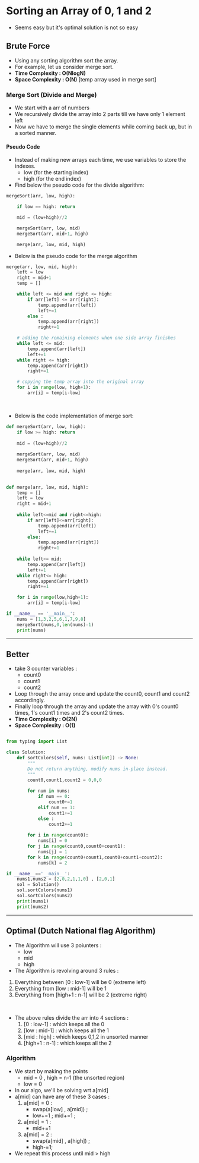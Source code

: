 # Sorting an Array of 0, 1 and 2

- Seems easy but it's optimal solution is not so easy 

## Brute Force

- Using any sorting algorithm sort the array.
- For example, let us consider merge sort.
- **Time Complexity : O(NlogN)**
- **Space Complexity : O(N)** [temp array used in merge sort]

### Merge Sort (Divide and Merge)

- We start with a arr of numbers 
- We recursively divide the array into 2 parts till we have only 1 element left 
- Now we have to merge the single elements while coming back up, but in a sorted manner.

#### Pseudo Code

- Instead of making new arrays each time, we use variables to store the indexes. 
    - low (for the starting index)
    - high (for the end index)
- Find below the pseudo code for the divide algorithm:
```python
mergeSort(arr, low, high):

    if low == high: return

    mid = (low+high)//2

    mergeSort(arr, low, mid)
    mergeSort(arr, mid+1, high)

    merge(arr, low, mid, high)
```
- Below is the pseudo code for the merge algorithm 
```python
merge(arr, low, mid, high):
    left = low
    right = mid+1
    temp = []

    while left <= mid and right <= high:
        if arr[left] <= arr[right]:
            temp.append(arr[left])
            left+=1
        else :
            temp.append(arr[right])
            right+=1

    # adding the remaining elements when one side array finishes
    while left <= mid:
        temp.append(arr[left])
        left+=1
    while right <= high:
        temp.append(arr[right])
        right+=1

    # copying the temp array into the original array
    for i in range(low, high+1):
        arr[i] = temp[i-low]
```

<br>

- Below is the code implementation of merge sort:

```python 
def mergeSort(arr, low, high):
    if low >= high: return
    
    mid = (low+high)//2
    
    mergeSort(arr, low, mid)
    mergeSort(arr, mid+1, high)
    
    merge(arr, low, mid, high)
    

def merge(arr, low, mid, high):
    temp = []
    left = low
    right = mid+1
    
    while left<=mid and right<=high:
        if arr[left]<=arr[right]:
            temp.append(arr[left])
            left+=1
        else:
            temp.append(arr[right])
            right+=1
    
    while left<= mid:
        temp.append(arr[left])
        left+=1
    while right<= high:
        temp.append(arr[right])
        right+=1

    for i in range(low,high+1):
        arr[i] = temp[i-low]

if __name__ == '__main__':
    nums = [1,3,2,5,6,1,7,9,8]
    mergeSort(nums,0,len(nums)-1)
    print(nums)
```

---

## Better 

- take 3 counter variables : 
  - count0
  - count1
  - count2
- Loop through the array once and update the count0, count1 and count2 accordingly.
- Finally loop through the array and update the array with 0's count0 times, 1's count1 times and 2's count2 times.
- **Time Complexity : O(2N)**
- **Space Complexity : O(1)**

```python

from typing import List

class Solution:
    def sortColors(self, nums: List[int]) -> None:
        """
        Do not return anything, modify nums in-place instead.
        """
        count0,count1,count2 = 0,0,0
        
        for num in nums:
            if num == 0:
                count0+=1
            elif num == 1:
                count1+=1
            else :
                count2+=1
        
        for i in range(count0):
            nums[i] = 0
        for j in range(count0,count0+count1):
            nums[j] = 1
        for k in range(count0+count1,count0+count1+count2):
            nums[k] = 2

if __name__=='__main__':
    nums1,nums2 = [2,0,2,1,1,0] , [2,0,1]
    sol = Solution()
    sol.sortColors(nums1)
    sol.sortColors(nums2)
    print(nums1)
    print(nums2)
```

---

## Optimal (Dutch National flag Algorithm)

- The Algorithm will use 3 poiunters :
  - low
  - mid
  - high
- The Algorithm is revolving around 3 rules :
1. Everything between [0 : low-1] will be 0 (extreme left)
2. Everything from [low : mid-1]  will be 1
3. Everything from [high+1 : n-1] will be 2 (extreme right)

<br>

- The above rules divide the arr into 4 sections :
    1. [0 : low-1] : which keeps all the 0
    2. [low : mid-1] : which keeps all the 1
    3. [mid : high] : which keeps 0,1,2 in unsorted manner
    4. [high+1 : n-1] : which keeps all the 2

### Algorithm 
- We start by making the points
    - mid = 0 , high = n-1 (the unsorted region)
    - low = 0
- In our algo, we'll be solving wrt a[mid]
- a[mid] can have any of these 3 cases :
    1. a[mid] = 0 :
        - swap(a[low] , a[mid]) ;
        - low+=1 ; mid+=1 ;
    2. a[mid] = 1 :
        - mid+=1
    3. a[mid] = 2 :
        - swap(a[mid] , a[high]) ;
        - high-=1;
- We repeat this process until mid > high
